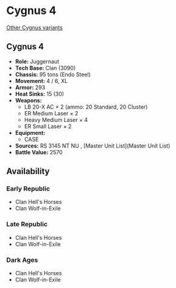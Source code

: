 # Cygnus 4 

[Other Cygnus variants](../cygnus.md) 

## Cygnus 4 

- **Role:** Juggernaut 
- **Tech Base:** Clan (3090) 
- **Chassis:** 95 tons (Endo Steel) 
- **Movement:** 4 / 6, XL 
- **Armor:** 293 
- **Heat Sinks:** 15 (30) 
- **Weapons:** 
  - LB 20-X AC × 2 (ammo: 20 Standard, 20 Cluster) 
  - ER Medium Laser × 2 
  - Heavy Medium Laser × 4 
  - ER Small Laser × 2 
- **Equipment:** 
  - CASE 
- **Sources:** RS 3145 NT NU , [Master Unit List](Master Unit List) 
- **Battle Value:** 2570 

## Availability 

### Early Republic 

- Clan Hell's Horses 
- Clan Wolf-in-Exile 

### Late Republic 

- Clan Hell's Horses 
- Clan Wolf-in-Exile 

### Dark Ages 

- Clan Hell's Horses 
- Clan Wolf-in-Exile 

